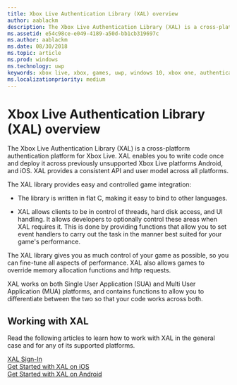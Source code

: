 ```yaml
---
title: Xbox Live Authentication Library (XAL) overview
author: aablackm
description: The Xbox Live Authentication Library (XAL) is a cross-platform authentication platform for Android, and iOS.
ms.assetid: e54c98ce-e049-4189-a50d-bb1cb319697c
ms.author: aablackm
ms.date: 08/30/2018
ms.topic: article
ms.prod: windows
ms.technology: uwp
keywords: xbox live, xbox, games, uwp, windows 10, xbox one, authentication, sign-in
ms.localizationpriority: medium
---
```


# Xbox Live Authentication Library (XAL) overview

The Xbox Live Authentication Library (XAL) is a cross-platform authentication platform for Xbox Live.
XAL enables you to write code once and deploy it across previously unsupported Xbox Live platforms Android, and iOS.
XAL provides a consistent API and user model across all platforms.

The XAL library provides easy and controlled game integration:

* The library is written in flat C, making it easy to bind to other languages.

* XAL allows clients to be in control of threads, hard disk access, and UI handling.
  It allows developers to optionally control these areas when XAL requires it.
  This is done by providing functions that allow you to set event handlers to carry out the task in the manner best suited for your game's performance.

The XAL library gives you as much control of your game as possible, so you can fine-tune all aspects of performance.
XAL also allows games to override memory allocation functions and http requests.

XAL works on both Single User Application (SUA) and Multi User Application (MUA) platforms, and contains functions to allow you to differentiate between the two so that your code works across both.


## Working with XAL

Read the following articles to learn how to work with XAL in the general case and for any of its supported platforms.

[XAL Sign-In](xal-sign-in.md)  
[Get Started with XAL on iOS](iOS-xal.md)  
[Get Started with XAL on Android](android-xal.md)
